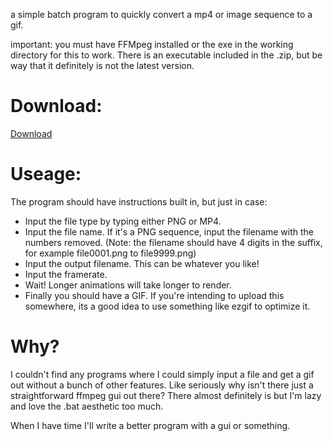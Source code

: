 a simple batch program to quickly convert a mp4 or image sequence to a gif. 

important: you must have FFMpeg installed or the exe in the working directory for this to work. There is an executable included in the .zip, but be way that it definitely is not the latest version. 

# Download:
[Download](https://github.com/woofcore/giffinator/releases/latest)

# Useage:
The program should have instructions built in, but just in case:
* Input the file type by typing either PNG or MP4.
* Input the file name. If it's a PNG sequence, input the filename with the numbers removed. (Note: the filename should have 4 digits in the suffix, for example file0001.png to file9999.png)
* Input the output filename. This can be whatever you like!
* Input the framerate.
* Wait! Longer animations will take longer to render.
* Finally you should have a GIF. If you're intending to upload this somewhere, its a good idea to use something like ezgif to optimize it.

# Why?
I couldn't find any programs where I could simply input a file and get a gif out without a bunch of other features. Like seriously why isn't there just a straightforward ffmpeg gui out there?
There almost definitely is but I'm lazy and love the .bat aesthetic too much.

When I have time I'll write a better program with a gui or something. 